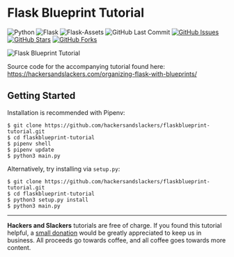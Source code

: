 # Flask Blueprint Tutorial

![Python](https://img.shields.io/badge/Python-v3.7-blue.svg?logo=python&longCache=true&logoColor=white&colorB=5e81ac&style=flat-square&colorA=4c566a)
![Flask](https://img.shields.io/badge/Flask-v1.0.2-blue.svg?longCache=true&logo=flask&style=flat-square&logoColor=white&colorB=5e81ac&colorA=4c566a)
![Flask-Assets](https://img.shields.io/badge/Flask--Assets-v0.12-blue.svg?longCache=true&logo=flask&style=flat-square&logoColor=white&colorB=5e81ac&colorA=4c566a)
![GitHub Last Commit](https://img.shields.io/github/last-commit/google/skia.svg?style=flat-square&colorA=4c566a&colorB=a3be8c&logo=GitHub)
[![GitHub Issues](https://img.shields.io/github/issues/hackersandslackers/flaskblueprint-tutorial.svg?style=flat-square&colorA=4c566a&logo=GitHub&colorB=ebcb8b)](https://github.com/hackersandslackers/flaskblueprint-tutorial/issues)
[![GitHub Stars](https://img.shields.io/github/stars/hackersandslackers/flaskblueprint-tutorial.svg?style=flat-square8&colorA=4c566a&logo=GitHub&colorB=ebcb8b)](https://github.com/hackersandslackers/flaskblueprint-tutorial/stargazers)
[![GitHub Forks](https://img.shields.io/github/forks/hackersandslackers/flaskblueprint-tutorial.svg?style=flat-square&colorA=4c566a&logo=GitHub&colorB=ebcb8b)](https://github.com/hackersandslackers/flaskblueprint-tutorial/network)

![Flask Blueprint Tutorial](https://res-4.cloudinary.com/hackers/image/upload/q_auto/v1/2019/12/flaskblueprints-2@2x.jpg)

Source code for the accompanying tutorial found here: https://hackersandslackers.com/organizing-flask-with-blueprints/

## Getting Started

Installation is recommended with Pipenv:

```shell
$ git clone https://github.com/hackersandslackers/flaskblueprint-tutorial.git
$ cd flaskblueprint-tutorial
$ pipenv shell
$ pipenv update
$ python3 main.py
```

Alternatively, try installing via `setup.py`:

```shell
$ git clone https://github.com/hackersandslackers/flaskblueprint-tutorial.git
$ cd flaskblueprint-tutorial
$ python3 setup.py install
$ python3 main.py
```
-----

**Hackers and Slackers** tutorials are free of charge. If you found this tutorial helpful, a [small donation](https://www.buymeacoffee.com/hackersslackers) would be greatly appreciated to keep us in business. All proceeds go towards coffee, and all coffee goes towards more content.

